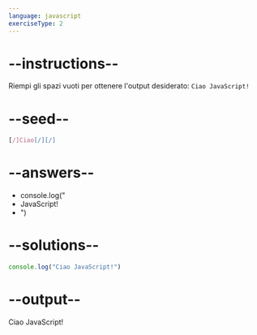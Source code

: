 ```yaml
---
language: javascript
exerciseType: 2
---
```


# --instructions--

Riempi gli spazi vuoti per ottenere l'output desiderato: `Ciao JavaScript!`

# --seed--

```javascript
[/]Ciao[/][/]
```

# --answers--

- console.log("
-  JavaScript!
- ")

# --solutions--

```javascript
console.log("Ciao JavaScript!")
```

# --output--

Ciao JavaScript!
